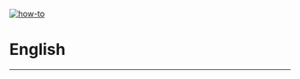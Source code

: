 [![how-to](https://img.shields.io/badge/select-language-blue.svg)](https://github.com/fRead-dev/info/blob/main/README.md)
# English

---

